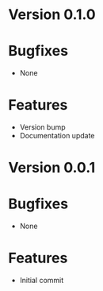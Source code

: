 # Version 0.1.0

# Bugfixes

* None

# Features

* Version bump
* Documentation update

# Version 0.0.1

# Bugfixes

* None

# Features

* Initial commit
